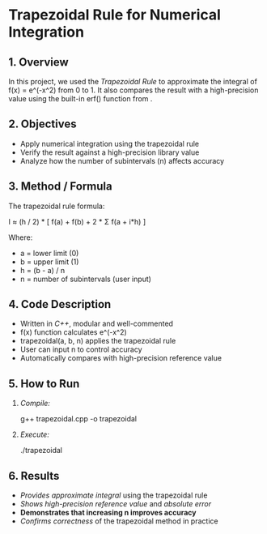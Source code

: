 # Trapezoidal Rule for Numerical Integration

## 1. Overview

In this project, we used the *Trapezoidal Rule* to approximate the integral of f(x) = e^(-x^2) from 0 to 1. It also compares the result with a high-precision value using the built-in erf() function from <cmath>.

## 2. Objectives

- Apply numerical integration using the trapezoidal rule
- Verify the result against a high-precision library value
- Analyze how the number of subintervals (n) affects accuracy

## 3. Method / Formula

The trapezoidal rule formula:

I ≈ (h / 2) * [ f(a) + f(b) + 2 * Σ f(a + i*h) ]

Where:
- a = lower limit (0)
- b = upper limit (1)
- h = (b - a) / n
- n = number of subintervals (user input)

## 4. Code Description

- Written in *C++*, modular and well-commented
- f(x) function calculates e^(-x^2)
- trapezoidal(a, b, n) applies the trapezoidal rule
- User can input n to control accuracy
- Automatically compares with high-precision reference value

## 5. How to Run

1. *Compile:*
   
   g++ trapezoidal.cpp -o trapezoidal
   

2. *Execute:*
   
   ./trapezoidal
   

## 6. Results

- *Provides approximate integral* using the trapezoidal rule
- *Shows high-precision reference value* and *absolute error*
- **Demonstrates that increasing n improves accuracy**
- *Confirms correctness* of the trapezoidal method in practice
